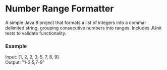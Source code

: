 # Number Range Formatter

A simple Java 8 project that formats a list of integers into a comma-delimited string, grouping consecutive numbers into ranges. Includes JUnit tests to validate functionality.

### Example
Input: [1, 2, 2, 3, 5, 7, 8, 9]  
Output: "1-3,5,7-9"
